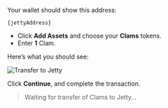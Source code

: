 Your wallet should show this address:

`{jettyAddress}`

* Click **Add Assets** and choose your **Clams** tokens.
* Enter **1** Clam.

Here’s what you should see:

![Transfer to Jetty](/quests-images/key/4-KeyImage_TransferClam.webp)

Click **Continue**, and complete the transaction.

> Waiting for transfer of Clams to Jetty…
